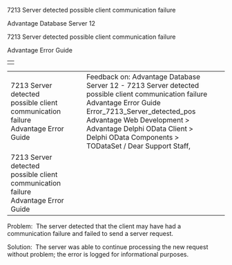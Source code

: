 7213 Server detected possible client communication failure




Advantage Database Server 12  

7213 Server detected possible client communication failure

Advantage Error Guide

|  |
| --- |
|  |

|  |  |  |  |  |
| --- | --- | --- | --- | --- |
| 7213 Server detected possible client communication failure  Advantage Error Guide |  |  | Feedback on: Advantage Database Server 12 - 7213 Server detected possible client communication failure Advantage Error Guide Error\_7213\_Server\_detected\_pos Advantage Web Development > Advantage Delphi OData Client > Delphi OData Components > TODataSet / Dear Support Staff, |  |
| 7213 Server detected possible client communication failure  Advantage Error Guide |  |  |  |  |

Problem:  The server detected that the client may have had a communication failure and failed to send a server request.

Solution:  The server was able to continue processing the new request without problem; the error is logged for informational purposes.